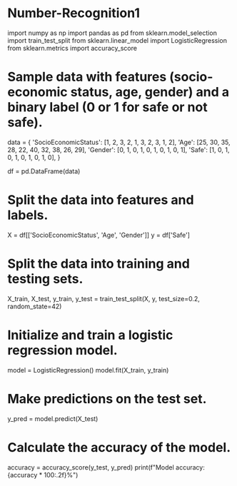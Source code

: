 # Number-Recognition1
import numpy as np
import pandas as pd
from sklearn.model_selection import train_test_split
from sklearn.linear_model import LogisticRegression
from sklearn.metrics import accuracy_score

# Sample data with features (socio-economic status, age, gender) and a binary label (0 or 1 for safe or not safe).
data = {
    'SocioEconomicStatus': [1, 2, 3, 2, 1, 3, 2, 3, 1, 2],
    'Age': [25, 30, 35, 28, 22, 40, 32, 38, 26, 29],
    'Gender': [0, 1, 0, 1, 0, 1, 0, 1, 0, 1],
    'Safe': [1, 0, 1, 0, 1, 0, 1, 0, 1, 0],
}

df = pd.DataFrame(data)

# Split the data into features and labels.
X = df[['SocioEconomicStatus', 'Age', 'Gender']]
y = df['Safe']

# Split the data into training and testing sets.
X_train, X_test, y_train, y_test = train_test_split(X, y, test_size=0.2, random_state=42)

# Initialize and train a logistic regression model.
model = LogisticRegression()
model.fit(X_train, y_train)

# Make predictions on the test set.
y_pred = model.predict(X_test)

# Calculate the accuracy of the model.
accuracy = accuracy_score(y_test, y_pred)
print(f"Model accuracy: {accuracy * 100:.2f}%")

